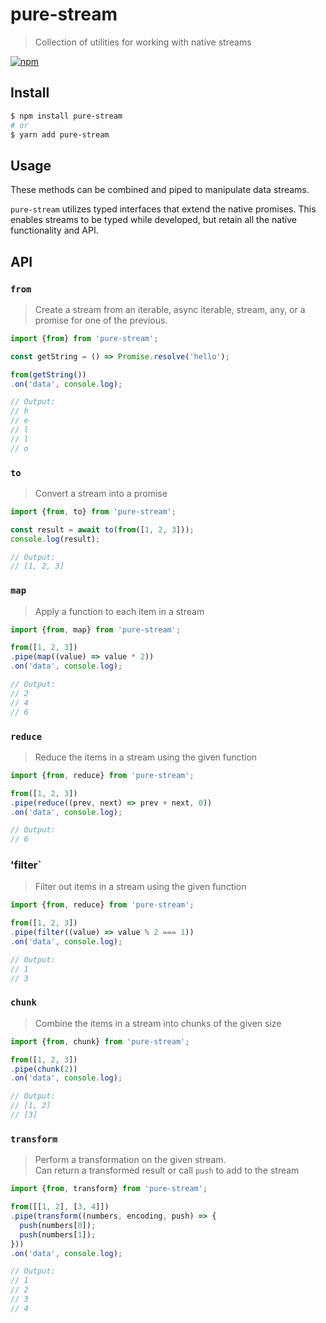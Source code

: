 # pure-stream

> Collection of utilities for working with native streams

[![npm](https://img.shields.io/npm/v/pure-stream.svg)](https://www.npmjs.com/package/pure-stream)

## Install

```sh
$ npm install pure-stream
# or
$ yarn add pure-stream
```

## Usage

These methods can be combined and piped to manipulate data streams.

`pure-stream` utilizes typed interfaces that extend the native promises. This enables streams to be typed while developed, but retain all the native functionality and API.

## API

### `from`
> Create a stream from an iterable, async iterable, stream, any, or a promise for one of the previous.

```js
import {from} from 'pure-stream';

const getString = () => Promise.resolve('hello');

from(getString())
.on('data', console.log);

// Output:
// h
// e
// l
// l
// o
```

### `to`
> Convert a stream into a promise

```js
import {from, to} from 'pure-stream';

const result = await to(from([1, 2, 3]));
console.log(result);

// Output:
// [1, 2, 3]
```

### `map`
> Apply a function to each item in a stream

```js
import {from, map} from 'pure-stream';

from([1, 2, 3])
.pipe(map((value) => value * 2))
.on('data', console.log);

// Output:
// 2
// 4
// 6

```

### `reduce`
> Reduce the items in a stream using the given function

```js
import {from, reduce} from 'pure-stream';

from([1, 2, 3])
.pipe(reduce((prev, next) => prev + next, 0))
.on('data', console.log);

// Output:
// 6
```

### 'filter`
> Filter out items in a stream using the given function

```js
import {from, reduce} from 'pure-stream';

from([1, 2, 3])
.pipe(filter((value) => value % 2 === 1))
.on('data', console.log);

// Output:
// 1
// 3
```

### `chunk`
> Combine the items in a stream into chunks of the given size

```js
import {from, chunk} from 'pure-stream';

from([1, 2, 3])
.pipe(chunk(2))
.on('data', console.log);

// Output:
// [1, 2]
// [3]
```

### `transform`
> Perform a transformation on the given stream.  
> Can return a transformed result or call `push` to add to the stream

```js
import {from, transform} from 'pure-stream';

from([[1, 2], [3, 4]])
.pipe(transform((numbers, encoding, push) => {
  push(numbers[0]);
  push(numbers[1]);
}))
.on('data', console.log);

// Output:
// 1
// 2
// 3
// 4
```
